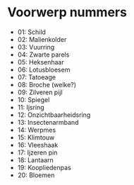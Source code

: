 # Voorwerp nummers

 * 01: Schild
 * 02: Malienkolder
 * 03: Vuurring
 * 04: Zwarte parels
 * 05: Heksenhaar
 * 06: Lotusbloesem
 * 07: Tatoeage
 * 08: Broche (welke?)
 * 09: Zilveren pijl
 * 10: Spiegel
 * 11: Ijsring
 * 12: Onzichtbaarheidsring
 * 13: Insectenarmband
 * 14: Werpmes
 * 15: Klimtouw
 * 16: Vleeshaak
 * 17: Ijzeren pin
 * 18: Lantaarn
 * 19: Koopliedenpas
 * 20: Bloemen